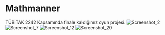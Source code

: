 # Mathmanner
 TÜBİTAK 2242 Kapsamında finale kaldığımız oyun projesi.
![Screenshot_2](https://user-images.githubusercontent.com/85408428/190603664-37704ec5-1166-4d10-9e2c-41f092b8d732.png)
![Screenshot_7](https://user-images.githubusercontent.com/85408428/190603719-de3551c1-0908-431b-bace-4c0734a38152.png)
![Screenshot_12](https://user-images.githubusercontent.com/85408428/190603743-69e89177-d626-4c3d-8aad-1d4457d6117f.png)
![Screenshot_20](https://user-images.githubusercontent.com/85408428/190603756-c2deb9bf-9674-4800-8eae-62a5ea2535c5.png)
